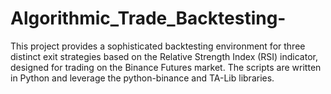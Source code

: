 # Algorithmic_Trade_Backtesting-
This project provides a sophisticated backtesting environment for three distinct exit strategies based on the Relative Strength Index (RSI) indicator, designed for trading on the Binance Futures market. The scripts are written in Python and leverage the python-binance and TA-Lib libraries.
